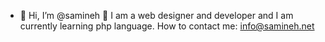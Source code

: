 - 👋 Hi, I’m @samineh
👀 I am a web designer and developer and I am currently learning php language.
How to contact me: info@samineh.net

<!---
saminea/saminea is a ✨ special ✨ repository because its `README.md` (this file) appears on your GitHub profile.
You can click the Preview link to take a look at your changes.
--->
